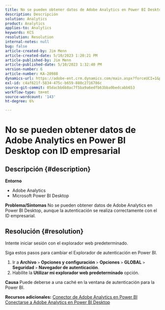 ```yaml
---
title: No se pueden obtener datos de Adobe Analytics en Power BI Desktop con ID empresarial
description: Descripción
solution: Analytics
product: Analytics
applies-to: Analytics
keywords: KCS
resolution: Resolution
internal-notes: null
bug: false
article-created-by: Jim Menn
article-created-date: 5/10/2023 1:20:21 PM
article-published-by: Jim Menn
article-published-date: 5/10/2023 1:32:40 PM
version-number: 6
article-number: KA-20988
dynamics-url: https://adobe-ent.crm.dynamics.com/main.aspx?forceUCI=1&pagetype=entityrecord&etn=knowledgearticle&id=0153d469-35ef-ed11-8849-6045bd006295
exl-id: c4af621f-5834-475c-b659-880c2716786c
source-git-commit: 05dacbb6b8ac7f5ba9a6edfb63bba9bedcabb653
workflow-type: tm+mt
source-wordcount: '143'
ht-degree: 6%

---
```


# No se pueden obtener datos de Adobe Analytics en Power BI Desktop con ID empresarial

## Descripción {#description}


<b>Entorno</b>

- Adobe Analytics
- Microsoft Power BI Desktop




<b>Problema/Síntomas</b>
No se pueden obtener datos de Adobe Analytics en Power BI Desktop, aunque la autenticación se realiza correctamente con el ID empresarial.


## Resolución {#resolution}


Intente iniciar sesión con el explorador web predeterminado.

Siga estos pasos para cambiar el Explorador de autenticación en Power BI.

1. Ir a <b>Archivo</b> `>`  <b>Opciones y configuración</b> `>`  <b>Opciones</b> `>`  <b>GLOBAL</b> `>`  <b>Seguridad</b> `>`  <b>Navegador de autenticación</b>.
2. Habilite la <b>Utilizar mi explorador web predeterminado</b> opción.


<b>Causa</b>
Puede deberse a una caché en la ventana de autenticación para la Power BI.

<b>Recursos adicionales:</b>
[Conector de Adobe Analytics en Power BI](https://experienceleague.adobe.com/docs/analytics-learn/tutorials/integrations/power-bi/adobe-analytics-connector-in-power-bi.html?lang=en)
[Conectarse a Adobe Analytics en Power BI Desktop](https://learn.microsoft.com/en-us/power-bi/connect-data/desktop-connect-adobe-analytics)
